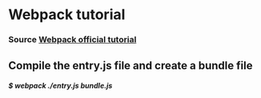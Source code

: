 <h1> Webpack tutorial</h1>
<h3>Source
    <a href="https://webpack.github.io/docs/tutorials/getting-started/">
    Webpack official tutorial
    </a>
</h3>
<h2>Compile the entry.js file and create a bundle file</h2>
<h5>$ webpack ./entry.js bundle.js</h5>
<h2></h2>
<h5></h5>